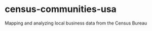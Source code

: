 census-communities-usa
======================

Mapping and analyzing local business data from the Census Bureau

